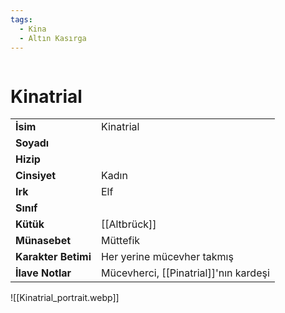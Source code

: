 ```yaml
---
tags:
  - Kina
  - Altın Kasırga
---  
```

  
<div class="row" markdown>  
<div class="column" markdown>  
  
# Kinatrial   
|  |  |  
|---|---|  
| **İsim** | Kinatrial |  
| **Soyadı** |  |  
| **Hizip** |  |  
| **Cinsiyet** | Kadın |  
| **Irk** | Elf |  
| **Sınıf** |  |  
| **Kütük** | [[Altbrück]] |  
| **Münasebet** | Müttefik |  
| **Karakter Betimi** | Her yerine mücevher takmış |  
| **İlave Notlar** | Mücevherci, [[Pinatrial]]'nın kardeşi |  
  
</div>  
<div class="column" markdown>  
![[Kinatrial_portrait.webp]]  
</div>  
</div>